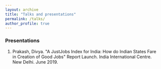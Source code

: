 ```yaml
---
layout: archive
title: "Talks and presentations"
permalink: /talks/
author_profile: true
---
```


### Presentations

1. Prakash, Divya. "A JustJobs Index for India: How do Indian States Fare in Creation of Good Jobs" Report Launch. India International Centre. New Delhi. June 2019.
